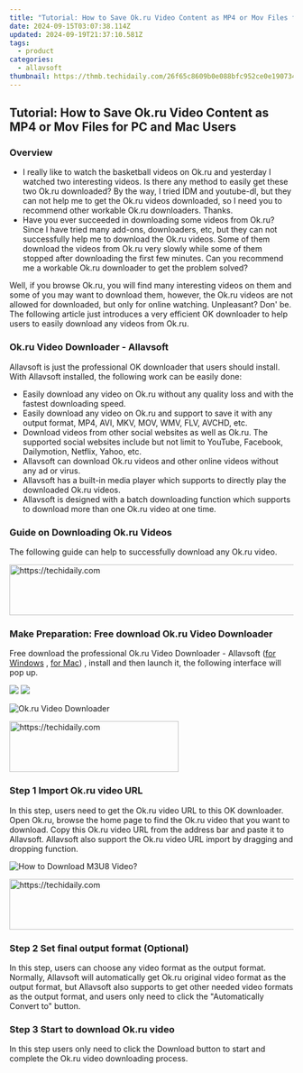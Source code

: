```yaml
---
title: "Tutorial: How to Save Ok.ru Video Content as MP4 or Mov Files for PC and Mac Users"
date: 2024-09-15T03:07:38.114Z
updated: 2024-09-19T21:37:10.581Z
tags:
  - product
categories:
  - allavsoft
thumbnail: https://thmb.techidaily.com/26f65c8609b0e088bfc952ce0e1907346f9597a5ec5508da88eeab04ce902a4e.jpeg
---
```


## Tutorial: How to Save Ok.ru Video Content as MP4 or Mov Files for PC and Mac Users

### Overview

* I really like to watch the basketball videos on Ok.ru and yesterday I watched two interesting videos. Is there any method to easily get these two Ok.ru downloaded? By the way, I tried IDM and youtube-dl, but they can not help me to get the Ok.ru videos downloaded, so I need you to recommend other workable Ok.ru downloaders. Thanks.
* Have you ever succeeded in downloading some videos from Ok.ru? Since I have tried many add-ons, downloaders, etc, but they can not successfully help me to download the Ok.ru videos. Some of them download the videos from Ok.ru very slowly while some of them stopped after downloading the first few minutes. Can you recommend me a workable Ok.ru downloader to get the problem solved?

Well, if you browse Ok.ru, you will find many interesting videos on them and some of you may want to download them, however, the Ok.ru videos are not allowed for downloaded, but only for online watching. Unpleasant? Don' be. The following article just introduces a very efficient OK downloader to help users to easily download any videos from Ok.ru.

### Ok.ru Video Downloader - Allavsoft

Allavsoft is just the professional OK downloader that users should install. With Allavsoft installed, the following work can be easily done:

* Easily download any video on Ok.ru without any quality loss and with the fastest downloading speed.
* Easily download any video on Ok.ru and support to save it with any output format, MP4, AVI, MKV, MOV, WMV, FLV, AVCHD, etc.
* Download videos from other social websites as well as Ok.ru. The supported social websites include but not limit to YouTube, Facebook, Dailymotion, Netflix, Yahoo, etc.
* Allavsoft can download Ok.ru videos and other online videos without any ad or virus.
* Allavsoft has a built-in media player which supports to directly play the downloaded Ok.ru videos.
* Allavsoft is designed with a batch downloading function which supports to download more than one Ok.ru video at one time.

### Guide on Downloading Ok.ru Videos

The following guide can help to successfully download any Ok.ru video.

<!-- affiliate ads begin -->
<a href="https://laganoo.pxf.io/c/5597632/1657386/16446" target="_top" id="1657386">
  <img src="//a.impactradius-go.com/display-ad/16446-1657386" border="0" alt="https://techidaily.com" width="728" height="90"/>
</a>
<img height="0" width="0" src="https://laganoo.pxf.io/i/5597632/1657386/16446" style="position:absolute;visibility:hidden;" border="0" />
<!-- affiliate ads end -->

### Make Preparation: Free download Ok.ru Video Downloader

Free download the professional Ok.ru Video Downloader - Allavsoft ([for Windows](https://tools.techidaily.com/allavsoft/products/) , [for Mac](https://tools.techidaily.com/allavsoft/products/)) , install and then launch it, the following interface will pop up.

[![](https://www.allavsoft.com/how-to/../images/how-to/free-download-win.jpg)](https://tools.techidaily.com/allavsoft/products/) [![](https://www.allavsoft.com/how-to/../images/how-to/free-download-mac.jpg)](https://tools.techidaily.com/allavsoft/products/)

![Ok.ru Video Downloader](https://www.allavsoft.com/how-to/../images/allavsoft/screen-shot-600.jpg)

<!-- affiliate ads begin -->
<a href="https://aligracehair.sjv.io/c/5597632/1902304/19272" target="_top" id="1902304">
  <img src="//a.impactradius-go.com/display-ad/19272-1902304" border="0" alt="https://techidaily.com" width="300" height="90"/>
</a>
<img height="0" width="0" src="https://aligracehair.sjv.io/i/5597632/1902304/19272" style="position:absolute;visibility:hidden;" border="0" />
<!-- affiliate ads end -->

### Step 1 Import Ok.ru video URL

In this step, users need to get the Ok.ru video URL to this OK downloader. Open Ok.ru, browse the home page to find the Ok.ru video that you want to download. Copy this Ok.ru video URL from the address bar and paste it to Allavsoft. Allavsoft also support the Ok.ru video URL import by dragging and dropping function.

![How to Download M3U8 Video?](https://www.allavsoft.com/how-to/../images/how-to/download-rtmp-video/download-rtmp-video.jpg)

<!-- affiliate ads begin -->
<a href="https://appsumo.8odi.net/c/5597632/2049382/7443" target="_top" id="2049382">
  <img src="//a.impactradius-go.com/display-ad/7443-2049382" border="0" alt="https://techidaily.com" width="728" height="90"/>
</a>
<img height="0" width="0" src="https://appsumo.8odi.net/i/5597632/2049382/7443" style="position:absolute;visibility:hidden;" border="0" />
<!-- affiliate ads end -->

### Step 2 Set final output format (Optional)

In this step, users can choose any video format as the output format. Normally, Allavsoft will automatically get Ok.ru original video format as the output format, but Allavsoft also supports to get other needed video formats as the output format, and users only need to click the "Automatically Convert to" button.

### Step 3 Start to download Ok.ru video

In this step users only need to click the Download button to start and complete the Ok.ru video downloading process.

<ins class="adsbygoogle"
     style="display:block"
     data-ad-format="autorelaxed"
     data-ad-client="ca-pub-7571918770474297"
     data-ad-slot="1223367746"></ins>

<ins class="adsbygoogle"
     style="display:block"
     data-ad-client="ca-pub-7571918770474297"
     data-ad-slot="8358498916"
     data-ad-format="auto"
     data-full-width-responsive="true"></ins>
